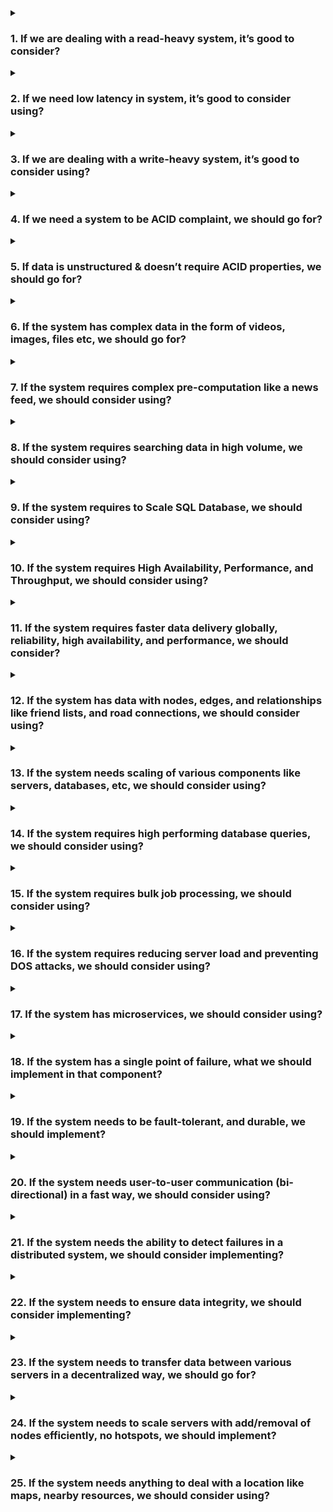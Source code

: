<details>
<summary><h3>1. If we are dealing with a read-heavy system, it’s good to consider?</h3></summary>

### A: Cache

</details>

<details>
<summary><h3>2. If we need low latency in system, it’s good to consider using?</h3></summary>

### A: Cache & CDN.

</details>

<details>
<summary><h3>3. If we are dealing with a write-heavy system, it’s good to consider using?</h3></summary>

### A: Message Queue for Async processing.

</details>

<details>
<summary><h3>4. If we need a system to be ACID complaint, we should go for?</h3></summary>

### A: RDBMS or SQL Database.

</details>

<details>
<summary><h3>5. If data is unstructured & doesn’t require ACID properties, we should go for?</h3></summary>

### A: NO- SQL Database.

</details>

<details>
<summary><h3>6. If the system has complex data in the form of videos, images, files etc, we should go for?</h3></summary>

### A: Blob / Object storage (S3, GCS, Azure Blob Storage).

</details>

<details>
<summary><h3>7. If the system requires complex pre-computation like a news feed, we should consider using?</h3></summary>

### A: Message Queue & Cache.

</details>

<details>
<summary><h3>8. If the system requires searching data in high volume, we should consider using?</h3></summary>

### A: [search index](https://use-the-index-luke.com/), tries or search engine like Elasticsearch.

</details>

<details>
<summary><h3>9. If the system requires to Scale SQL Database, we should consider using?</h3></summary>

### A: Database Sharding.

</details>

<details>
<summary><h3>10. If the system requires High Availability, Performance, and Throughput, we should consider using?</h3></summary>

### A: Load Balancer.

</details>

<details>
<summary><h3>11. If the system requires faster data delivery globally, reliability, high availability, and performance, we should consider?</h3></summary>

### A: CDN.

</details>

<details>
<summary><h3>12. If the system has data with nodes, edges, and relationships like friend lists, and road connections, we should consider using?</h3></summary>

### A: Graph Database.

</details>

<details>
<summary><h3>13. If the system needs scaling of various components like servers, databases, etc, we should consider using?</h3></summary>

### A: Horizontal Scaling.

</details>
<details>
<summary><h3>14. If the system requires high performing database queries, we should consider using?</h3></summary>

### A: [Database Indexes](https://use-the-index-luke.com/).

</details>

<details>
<summary><h3>15. If the system requires bulk job processing, we should consider using?</h3></summary>

### A: Batch Processing & Message Queues.

</details>

<details>
<summary><h3>16. If the system requires reducing server load and preventing DOS attacks, we should consider using?</h3></summary>

### A: Rate Limiter.

</details>

</details>

<details>
<summary><h3>17. If the system has microservices, we should consider using?</h3></summary>

### A: API Gateway (Authentication, SSL Termination, Routing etc) & Service Discovery.

</details>

</details>

<details>
<summary><h3>18. If the system has a single point of failure, what we should implement in that component?</h3></summary>

### A: Redundancy.

</details>

</details>

<details>
<summary><h3>19. If the system needs to be fault-tolerant, and durable, we should implement?</h3></summary>

### A: Data Replication (creating multiple copies of data on different servers).

</details>

</details>

<details>
<summary><h3>20. If the system needs user-to-user communication (bi-directional) in a fast way, we should consider using?</h3></summary>

### A: Websockets.

</details>

</details>

<details>
<summary><h3>21. If the system needs the ability to detect failures in a distributed system, we should consider implementing?</h3></summary>

### A: Heartbeat.

</details>

</details>

<details>
<summary><h3>22. If the system needs to ensure data integrity, we should consider implementing?</h3></summary>

### A: [Checksum Algorithm](https://docs.google.com/presentation/d/1Cpx-P8_sJ9MhPgx44B22UibcX2bgpT5Tg7kqjxifOfc/edit?usp=sharing).

</details>

</details>

<details>
<summary><h3>23. If the system needs to transfer data between various servers in a decentralized way, we should go for?</h3></summary>

### A: [Gossip Protocol](https://docs.google.com/presentation/d/1Cpx-P8_sJ9MhPgx44B22UibcX2bgpT5Tg7kqjxifOfc/edit?usp=sharing).

</details>

</details>

<details>
<summary><h3>24. If the system needs to scale servers with add/removal of nodes efficiently, no hotspots, we should implement?</h3></summary>

### A: Consistent Hashing.

</details>

</details>

<details>
<summary><h3>25. If the system needs anything to deal with a location like maps, nearby resources, we should consider using?</h3></summary>

### A: [Quadtree, Geohash etc.](https://docs.google.com/presentation/d/1Cpx-P8_sJ9MhPgx44B22UibcX2bgpT5Tg7kqjxifOfc/edit?usp=sharing)

</details>